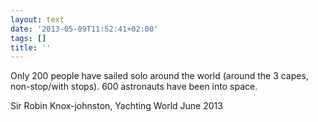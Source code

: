 ```yaml
---
layout: text
date: '2013-05-09T11:52:41+02:00'
tags: []
title: ''
---
```

Only 200 people have sailed solo around the world (around the 3 capes, non-stop/with stops). 600 astronauts have been into space.

Sir Robin Knox-johnston, Yachting World June 2013
